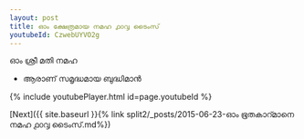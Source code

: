 ```yaml
---
layout: post
title: ഓം ക്ഷേത്രമായ നമഹ ൧൦൮ ടൈംസ്
youtubeId: CzwebUYVO2g
---
```

 
 
 ഓം ശ്രീ മതി നമഹ 
 
 -  ആരാണ് സമൃദ്ധമായ ബുദ്ധിമാൻ 
 
  
 
  
 
 
 
 
 
 


{% include youtubePlayer.html id=page.youtubeId %}
 
[Next]({{ site.baseurl }}{% link  split2/_posts/2015-06-23-ഓം ഭൂതകാറ്മാനെ നമഹ ൧൦൮ ടൈംസ്.md%})
 
